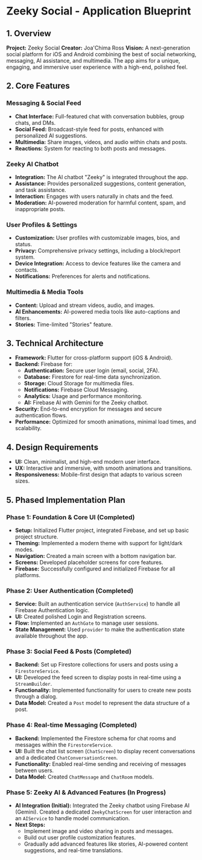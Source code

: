 # Zeeky Social - Application Blueprint

## 1. Overview

**Project:** Zeeky Social
**Creator:** Joa'Chima Ross
**Vision:** A next-generation social platform for iOS and Android combining the best of social networking, messaging, AI assistance, and multimedia. The app aims for a unique, engaging, and immersive user experience with a high-end, polished feel.

## 2. Core Features

### Messaging & Social Feed
- **Chat Interface:** Full-featured chat with conversation bubbles, group chats, and DMs.
- **Social Feed:** Broadcast-style feed for posts, enhanced with personalized AI suggestions.
- **Multimedia:** Share images, videos, and audio within chats and posts.
- **Reactions:** System for reacting to both posts and messages.

### Zeeky AI Chatbot
- **Integration:** The AI chatbot "Zeeky" is integrated throughout the app.
- **Assistance:** Provides personalized suggestions, content generation, and task assistance.
- **Interaction:** Engages with users naturally in chats and the feed.
- **Moderation:** AI-powered moderation for harmful content, spam, and inappropriate posts.

### User Profiles & Settings
- **Customization:** User profiles with customizable images, bios, and status.
- **Privacy:** Comprehensive privacy settings, including a block/report system.
- **Device Integration:** Access to device features like the camera and contacts.
- **Notifications:** Preferences for alerts and notifications.

### Multimedia & Media Tools
- **Content:** Upload and stream videos, audio, and images.
- **AI Enhancements:** AI-powered media tools like auto-captions and filters.
- **Stories:** Time-limited "Stories" feature.

## 3. Technical Architecture

- **Framework:** Flutter for cross-platform support (iOS & Android).
- **Backend:** Firebase for:
    - **Authentication:** Secure user login (email, social, 2FA).
    - **Database:** Firestore for real-time data synchronization.
    - **Storage:** Cloud Storage for multimedia files.
    - **Notifications:** Firebase Cloud Messaging.
    - **Analytics:** Usage and performance monitoring.
    - **AI:** Firebase AI with Gemini for the Zeeky chatbot.
- **Security:** End-to-end encryption for messages and secure authentication flows.
- **Performance:** Optimized for smooth animations, minimal load times, and scalability.

## 4. Design Requirements

- **UI:** Clean, minimalist, and high-end modern user interface.
- **UX:** Interactive and immersive, with smooth animations and transitions.
- **Responsiveness:** Mobile-first design that adapts to various screen sizes.

## 5. Phased Implementation Plan

### Phase 1: Foundation & Core UI (Completed)
- **Setup:** Initialized Flutter project, integrated Firebase, and set up basic project structure.
- **Theming:** Implemented a modern theme with support for light/dark modes.
- **Navigation:** Created a main screen with a bottom navigation bar.
- **Screens:** Developed placeholder screens for core features.
- **Firebase:** Successfully configured and initialized Firebase for all platforms.

### Phase 2: User Authentication (Completed)
- **Service:** Built an authentication service (`AuthService`) to handle all Firebase Authentication logic.
- **UI:** Created polished Login and Registration screens.
- **Flow:** Implemented an `AuthGate` to manage user sessions.
- **State Management:** Used `provider` to make the authentication state available throughout the app.

### Phase 3: Social Feed & Posts (Completed)
- **Backend:** Set up Firestore collections for users and posts using a `FirestoreService`.
- **UI:** Developed the feed screen to display posts in real-time using a `StreamBuilder`.
- **Functionality:** Implemented functionality for users to create new posts through a dialog.
- **Data Model:** Created a `Post` model to represent the data structure of a post.

### Phase 4: Real-time Messaging (Completed)
- **Backend:** Implemented the Firestore schema for chat rooms and messages within the `FirestoreService`.
- **UI:** Built the chat list screen (`ChatScreen`) to display recent conversations and a dedicated `ChatConversationScreen`.
- **Functionality:** Enabled real-time sending and receiving of messages between users.
- **Data Model:** Created `ChatMessage` and `ChatRoom` models.

### Phase 5: Zeeky AI & Advanced Features (In Progress)
- **AI Integration (Initial):** Integrated the Zeeky chatbot using Firebase AI (Gemini). Created a dedicated `ZeekyChatScreen` for user interaction and an `AIService` to handle model communication.
- **Next Steps:**
    - Implement image and video sharing in posts and messages.
    - Build out user profile customization features.
    - Gradually add advanced features like stories, AI-powered content suggestions, and real-time translations.
